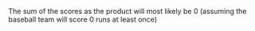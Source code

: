 The sum of the scores as the product will most likely be 0 (assuming the baseball team will score 0 runs at least once)
